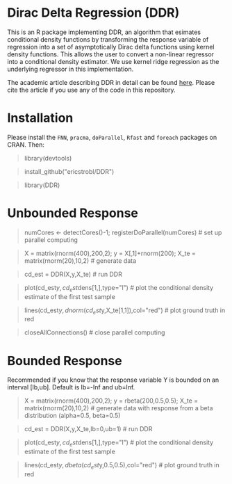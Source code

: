 # Dirac Delta Regression (DDR)

This is an R package implementing DDR, an algorithm that esimates conditional density functions by transforming the response variable of regression into a set of asymptotically Dirac delta functions using kernel density functions. This allows the user to convert a non-linear regressor into a conditional density estimator. We use kernel ridge regression as the underlying regressor in this implementation.

The academic article describing DDR in detail can be found [here](https://proceedings.mlr.press/v150/strobl21a). Please cite the article if you use any of the code in this repository.

# Installation

Please install the `FNN`, `pracma`, `doParallel`, `Rfast` and `foreach` packages on CRAN. Then:

> library(devtools)

> install_github("ericstrobl/DDR")

> library(DDR)

# Unbounded Response

> numCores <- detectCores()-1; registerDoParallel(numCores) # set up parallel computing

> X = matrix(rnorm(400),200,2); y = X[,1]+rnorm(200); X_te = matrix(rnorm(20),10,2) # generate data

> cd_est = DDR(X,y,X_te) # run DDR

> plot(cd_est$y,cd_est$dens[1,],type="l") # plot the conditional density estimate of the first test sample

> lines(cd_est$y,dnorm(cd_est$y,X_te[1,1]),col="red") # plot ground truth in red

> closeAllConnections() # close parallel computing

# Bounded Response

Recommended if you know that the response variable Y is bounded on an interval [lb,ub]. Default is lb=-Inf and ub=Inf.

> X = matrix(rnorm(400),200,2); y = rbeta(200,0.5,0.5); X_te = matrix(rnorm(20),10,2) # generate data with response from a beta distribution (alpha=0.5, beta=0.5)

> cd_est = DDR(X,y,X_te,lb=0,ub=1) # run DDR

> plot(cd_est$y,cd_est$dens[1,],type="l") # plot the conditional density estimate of the first test sample

> lines(cd_est$y,dbeta(cd_est$y,0.5,0.5),col="red") # plot ground truth in red
